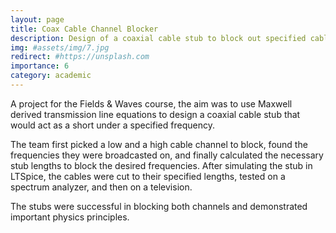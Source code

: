 ```yaml
---
layout: page
title: Coax Cable Channel Blocker
description: Design of a coaxial cable stub to block out specified cable TV channels. Based on the concept of frequency specific impedence matching in transmission lines.
img: #assets/img/7.jpg
redirect: #https://unsplash.com
importance: 6
category: academic
---
```


A project for the Fields & Waves course, the aim was to use Maxwell derived transmission line equations to design a 
coaxial cable stub that would act as a short under a specified frequency. 

The team first picked a low and a high cable channel to block, found the frequencies they were broadcasted on, and 
finally calculated the necessary stub lengths to block the desired frequencies. After simulating the stub in LTSpice, 
the cables were cut to their specified lengths, tested on a spectrum analyzer, and then on a television. 

The stubs were successful in blocking both channels and demonstrated important physics principles.
